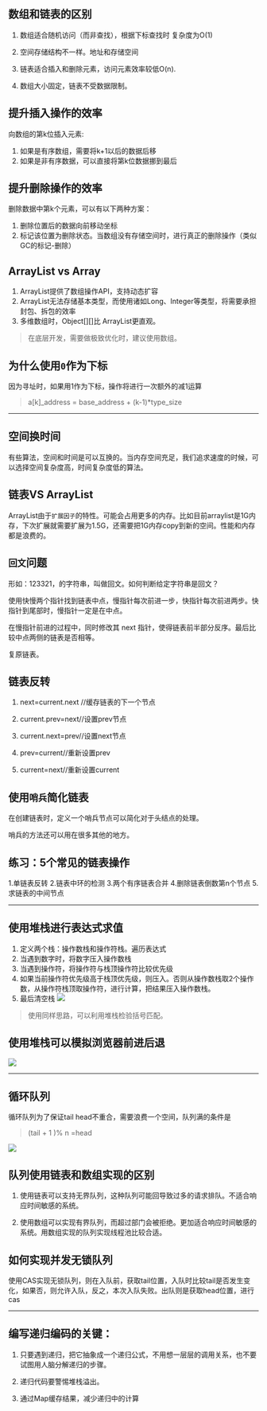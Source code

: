
## 数组和链表的区别

1. 数组适合随机访问（而非查找），根据下标查找时 复杂度为O(1)

2. 空间存储结构不一样。地址和存储空间

3. 链表适合插入和删除元素，访问元素效率较低O(n).

4. 数组大小固定，链表不受数据限制。

 
## 提升插入操作的效率

向数组的第k位插入元素:

1. 如果是有序数组，需要将k+1以后的数据后移
2. 如果是非有序数据，可以直接将第k位数据挪到最后

## 提升删除操作的效率

删除数据中第k个元素，可以有以下两种方案：

1. 删除位置后的数据向前移动坐标
2. 标记该位置为删除状态。当数组没有存储空间时，进行真正的删除操作（类似GC的标记-删除）

## ArrayList vs Array
1. ArrayList提供了数组操作API，支持动态扩容
2. ArrayList无法存储基本类型，而使用诸如Long、Integer等类型，将需要承担封包、拆包的效率
3. 多维数组时，Object[][]比 ArrayList<ArrayList>更直观。

> 在底层开发，需要做极致优化时，建议使用数组。

## 为什么使用`0`作为下标

因为寻址时，如果用1作为下标，操作将进行一次额外的减1运算

> a[k]_address = base_address + (k-1)*type_size



---


## 空间换时间

有些算法，空间和时间是可以互换的。当内存空间充足，我们追求速度的时候，可以选择空间复杂度高，时间复杂度低的算法。

## 链表VS ArrayList

ArrayList由于`扩展因子`的特性。可能会占用更多的内存。比如目前arraylist是1G内存，下次扩展就需要扩展为1.5G，还需要把1G内存copy到新的空间。性能和内存都是浪费的。



## `回文`问题

形如：123321，的字符串，叫做回文。如何判断给定字符串是回文？

使用快慢两个指针找到链表中点，慢指针每次前进一步，快指针每次前进两步。快指针到尾部时，慢指针一定是在中点。

在慢指针前进的过程中，同时修改其 next 指针，使得链表前半部分反序。最后比较中点两侧的链表是否相等。

复原链表。


## 链表反转


1. next=current.next //缓存链表的下一个节点


2. current.prev=next//设置prev节点

3. current.next=prev//设置next节点

4.  prev=current//重新设置prev

5. current=next//重新设置current



## 使用`哨兵`简化链表

在创建链表时，定义一个哨兵节点可以简化对于头结点的处理。

哨兵的方法还可以用在很多其他的地方。



## 练习：5个常见的链表操作

1.单链表反转
2.链表中环的检测
3.两个有序链表合并
4.删除链表倒数第n个节点
5.求链表的中间节点


---

## 使用堆栈进行表达式求值


1. 定义两个栈：操作数栈和操作符栈。遍历表达式
2. 当遇到数字时，将数字压入操作数栈
3. 当遇到操作符，将操作符与栈顶操作符比较优先级
4. 如果当前操作符优先级高于栈顶优先级，则压入。否则从操作数栈取2个操作数，从操作符栈顶取操作符，进行计算，把结果压入操作数栈。
5. 最后清空栈
![](https://static001.geekbang.org/resource/image/bc/00/bc77c8d33375750f1700eb7778551600.jpg)


> 使用同样思路，可以利用堆栈检验括号匹配。

## 使用堆栈可以模拟浏览器前进后退

![](https://static001.geekbang.org/resource/image/b5/1b/b5e496e2e28fe08f0388958a0e12861b.jpg)





---

## 循环队列

循环队列为了保证tail head不重合，需要浪费一个空间，队列满的条件是

> (tail + 1 )% n =head

![](https://static001.geekbang.org/resource/image/3d/ec/3d81a44f8c42b3ceee55605f9aeedcec.jpg)


## 队列使用链表和数组实现的区别

1. 使用链表可以支持无界队列，这种队列可能回导致过多的请求排队。不适合响应时间敏感的系统。

2. 使用数组可以实现有界队列，而超过部门会被拒绝。更加适合响应时间敏感的系统。用数组实现的队列实现线程池比较合适。


## 如何实现并发无锁队列

使用CAS实现无锁队列，则在入队前，获取tail位置，入队时比较tail是否发生变化，如果否，则允许入队，反之，本次入队失败。出队则是获取head位置，进行cas

---

## 编写递归编码的关键：

1. 只要遇到递归，把它抽象成一个递归公式，不用想一层层的调用关系，也不要试图用人脑分解递归的步骤。

2. 递归代码要警惕堆栈溢出。

3. 通过Map缓存结果，减少递归中的计算





















